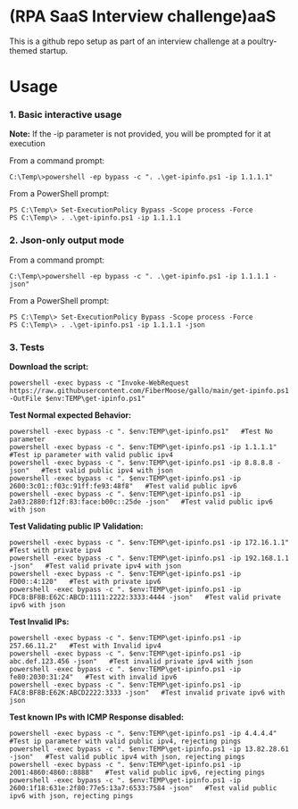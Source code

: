 # (RPA SaaS Interview challenge)aaS
This is a github repo setup as part of an interview challenge at a poultry-themed startup.

# Usage
### 1. Basic interactive usage
__Note:__ If the -ip parameter is not provided, you will be prompted for it at execution

From a command prompt:
```
C:\Temp\>powershell -ep bypass -c ". .\get-ipinfo.ps1 -ip 1.1.1.1"
```

From a PowerShell prompt:
```
PS C:\Temp\> Set-ExecutionPolicy Bypass -Scope process -Force
PS C:\Temp\> . .\get-ipinfo.ps1 -ip 1.1.1.1
```

### 2. Json-only output mode

From a command prompt:
```
C:\Temp\>powershell -ep bypass -c ". .\get-ipinfo.ps1 -ip 1.1.1.1 -json"
```

From a PowerShell prompt:
```
PS C:\Temp\> Set-ExecutionPolicy Bypass -Scope process -Force
PS C:\Temp\> . .\get-ipinfo.ps1 -ip 1.1.1.1 -json
```

### 3. Tests
__Download the script:__
```
powershell -exec bypass -c "Invoke-WebRequest https://raw.githubusercontent.com/FiberMoose/gallo/main/get-ipinfo.ps1 -OutFile $env:TEMP\get-ipinfo.ps1"
```
__Test Normal expected Behavior:__
```
powershell -exec bypass -c ". $env:TEMP\get-ipinfo.ps1"   #Test No parameter
powershell -exec bypass -c ". $env:TEMP\get-ipinfo.ps1 -ip 1.1.1.1"   #Test ip parameter with valid public ipv4
powershell -exec bypass -c ". $env:TEMP\get-ipinfo.ps1 -ip 8.8.8.8 -json"   #Test valid public ipv4 with json
powershell -exec bypass -c ". $env:TEMP\get-ipinfo.ps1 -ip 2600:3c01::f03c:91ff:fe93:48f8"   #Test valid public ipv6
powershell -exec bypass -c ". $env:TEMP\get-ipinfo.ps1 -ip 2a03:2880:f12f:83:face:b00c::25de -json"   #Test valid public ipv6 with json
```
__Test Validating public IP Validation:__
```
powershell -exec bypass -c ". $env:TEMP\get-ipinfo.ps1 -ip 172.16.1.1"   #Test with private ipv4 
powershell -exec bypass -c ". $env:TEMP\get-ipinfo.ps1 -ip 192.168.1.1 -json"   #Test valid private ipv4 with json
powershell -exec bypass -c ". $env:TEMP\get-ipinfo.ps1 -ip FD00::4:120"   #Test with private ipv6
powershell -exec bypass -c ". $env:TEMP\get-ipinfo.ps1 -ip FDC8:BF8B:E62C:ABCD:1111:2222:3333:4444 -json"   #Test valid private ipv6 with json
```
__Test Invalid IPs:__
```
powershell -exec bypass -c ". $env:TEMP\get-ipinfo.ps1 -ip 257.66.11.2"   #Test with Invalid ipv4 
powershell -exec bypass -c ". $env:TEMP\get-ipinfo.ps1 -ip abc.def.123.456 -json"   #Test invalid private ipv4 with json
powershell -exec bypass -c ". $env:TEMP\get-ipinfo.ps1 -ip fe80:2030:31:24"   #Test with invalid ipv6
powershell -exec bypass -c ". $env:TEMP\get-ipinfo.ps1 -ip FAC8:BF8B:E62K:ABCD2222:3333 -json"   #Test invalid private ipv6 with json
```
__Test known IPs with ICMP Response disabled:__
```
powershell -exec bypass -c ". $env:TEMP\get-ipinfo.ps1 -ip 4.4.4.4"   #Test ip parameter with valid public ipv4, rejecting pings 
powershell -exec bypass -c ". $env:TEMP\get-ipinfo.ps1 -ip 13.82.28.61 -json"   #Test valid public ipv4 with json, rejecting pings
powershell -exec bypass -c ". $env:TEMP\get-ipinfo.ps1 -ip 2001:4860:4860::8888"   #Test valid public ipv6, rejecting pings
powershell -exec bypass -c ". $env:TEMP\get-ipinfo.ps1 -ip 2600:1f18:631e:2f80:77e5:13a7:6533:7584 -json"   #Test valid public ipv6 with json, rejecting pings
```

